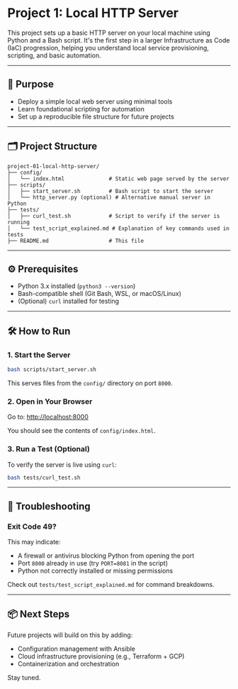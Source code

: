 # Project 1: Local HTTP Server

This project sets up a basic HTTP server on your local machine using Python and a Bash script. It's the first step in a larger Infrastructure as Code (IaC) progression, helping you understand local service provisioning, scripting, and basic automation.

---

## 🚀 Purpose

- Deploy a simple local web server using minimal tools
- Learn foundational scripting for automation
- Set up a reproducible file structure for future projects

---

## 🗂️ Project Structure

```plaintext
project-01-local-http-server/
├── config/
│   └── index.html              # Static web page served by the server
├── scripts/
│   ├── start_server.sh         # Bash script to start the server
│   └── http_server.py (optional) # Alternative manual server in Python
├── tests/
│   ├── curl_test.sh            # Script to verify if the server is running
│   └── test_script_explained.md # Explanation of key commands used in tests
├── README.md                   # This file
```

---

## ⚙️ Prerequisites

- Python 3.x installed (`python3 --version`)
- Bash-compatible shell (Git Bash, WSL, or macOS/Linux)
- (Optional) `curl` installed for testing

---

## 🛠️ How to Run

### 1. Start the Server

```bash
bash scripts/start_server.sh
```

This serves files from the `config/` directory on port `8000`.

### 2. Open in Your Browser

Go to: [http://localhost:8000](http://localhost:8000)

You should see the contents of `config/index.html`.

### 3. Run a Test (Optional)

To verify the server is live using `curl`:

```bash
bash tests/curl_test.sh
```

---

## 🧪 Troubleshooting

### Exit Code 49?

This may indicate:
- A firewall or antivirus blocking Python from opening the port
- Port `8000` already in use (try `PORT=8081` in the script)
- Python not correctly installed or missing permissions

Check out `tests/test_script_explained.md` for command breakdowns.

---

## 📦 Next Steps

Future projects will build on this by adding:
- Configuration management with Ansible
- Cloud infrastructure provisioning (e.g., Terraform + GCP)
- Containerization and orchestration

Stay tuned.
